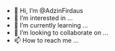 - 👋 Hi, I’m @AdzinFirdaus
- 👀 I’m interested in ...
- 🌱 I’m currently learning ...
- 💞️ I’m looking to collaborate on ...
- 📫 How to reach me ...

<!---
AdzinFirdaus/AdzinFirdaus is a ✨ special ✨ repository because its `README.md` (this file) appears on your GitHub profile.
You can click the Preview link to take a look at your changes.
--->
